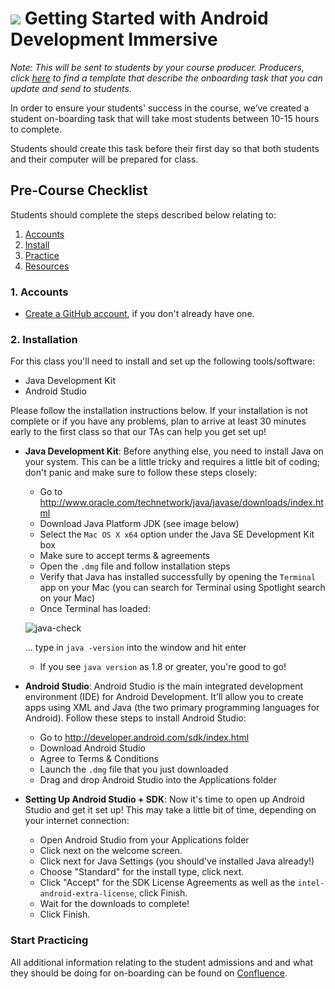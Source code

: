 # ![](https://ga-dash.s3.amazonaws.com/production/assets/logo-9f88ae6c9c3871690e33280fcf557f33.png) Getting Started with Android Development Immersive

*Note: This will be sent to students by your course producer. Producers, click [here](../../resources/syllabus/adi-prework.key) to find a template that describe the onboarding task that you can update and send to students.*

In order to ensure your students' success in the course, we’ve created a student on-boarding task that will take most students between 10-15 hours to complete.

Students should create this task before their first day so that both students and their computer will be prepared for class.

## Pre-Course Checklist

Students should complete the steps described below relating to:

1. [Accounts](#account)
2. [Install](#install)
3. [Practice](#practice)
4. [Resources](#resources)

<a name="account"></a>
### 1. Accounts

- [Create a GitHub account](https://github.com/join), if you don't already have one.

<a name="install"></a>
### 2. Installation

For this class you'll need to install and set up the following tools/software:

- Java Development Kit
- Android Studio

Please follow the installation instructions below. If your installation is not complete or if you have any problems, plan to arrive at least 30 minutes early to the first class so that our TAs can help you get set up!

- **Java Development Kit**: Before anything else, you need to install Java on your system. This can be a little tricky and requires a little bit of coding; don't panic and make sure to follow these steps closely:

    - Go to <http://www.oracle.com/technetwork/java/javase/downloads/index.html>
    - Download Java Platform JDK (see image below)
    - Select the `Mac OS X x64` option under the Java SE Development Kit box
    - Make sure to accept terms & agreements
    - Open the `.dmg` file and follow installation steps
    - Verify that Java has installed successfully by opening the `Terminal` app on your Mac (you can search for Terminal using Spotlight search on your Mac)
    - Once Terminal has loaded:

    ![java-check](http://cl.ly/image/1m0I0x011P2U/Screen%20Shot%202015-10-26%20at%204.10.56%20PM.png)

    ... type in `java -version` into the window and hit enter
    - If you see `java version` as 1.8 or greater, you're good to go!


- **Android Studio**: Android Studio is the main integrated development environment (IDE) for Android Development. It'll allow you to create apps using XML and Java (the two primary programming languages for Android). Follow these steps to install Android Studio:

    - Go to <http://developer.android.com/sdk/index.html>
    - Download Android Studio
    - Agree to Terms & Conditions
    - Launch the `.dmg` file that you just downloaded
    - Drag and drop Android Studio into the Applications folder


- **Setting Up Android Studio + SDK**: Now it's time to open up Android Studio and get it set up! This may take a little bit of time, depending on your internet connection:

    - Open Android Studio from your Applications folder
    - Click next on the welcome screen.
    - Click next for Java Settings (you should've installed Java already!)
    - Choose "Standard" for the install type, click next.
    - Click "Accept" for the SDK License Agreements as well as the `intel-android-extra-license`, click Finish.
    - Wait for the downloads to complete!
    - Click Finish.

<a name="practice"></a>

### Start Practicing

All additional information relating to the student admissions and and what they should be doing for on-boarding can be found on [Confluence](https://generalassembly.atlassian.net/wiki/display/CEP/ADI+Pre-Course).
<a name="resources"></a>
